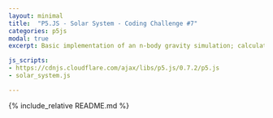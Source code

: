```yaml
---
layout: minimal
title:  "P5.JS - Solar System - Coding Challenge #7"
categories: p5js
modal: true
excerpt: Basic implementation of an n-body gravity simulation; calculates initial orbital velocity of planets to get things going.

js_scripts:
- https://cdnjs.cloudflare.com/ajax/libs/p5.js/0.7.2/p5.js
- solar_system.js

---
```


{% include_relative README.md %}
